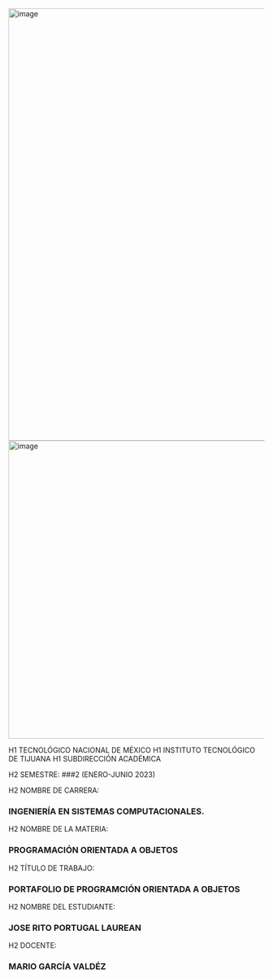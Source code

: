 <img width="850" alt="image" src="https://user-images.githubusercontent.com/126290786/225111924-642d5f1b-6e06-4821-aa04-70fb4d7df32e.png">

<img width="586" alt="image" src="https://user-images.githubusercontent.com/126290786/225111896-3db310e9-6d2c-4b05-aa6e-e72f96e7d205.png">

H1 TECNOLÓGICO NACIONAL DE MÉXICO
H1 INSTITUTO TECNOLÓGICO DE TIJUANA
H1 SUBDIRECCIÓN ACADÉMICA

H2 SEMESTRE:
###2 (ENERO-JUNIO 2023)

H2 NOMBRE DE CARRERA:
### INGENIERÍA EN SISTEMAS COMPUTACIONALES.

H2 NOMBRE DE LA MATERIA:
### PROGRAMACIÓN ORIENTADA A OBJETOS

H2 TÍTULO DE TRABAJO:
### PORTAFOLIO DE PROGRAMCIÓN ORIENTADA A OBJETOS

H2 NOMBRE DEL ESTUDIANTE:
### JOSE RITO PORTUGAL LAUREAN

H2 DOCENTE:
### MARIO GARCÍA VALDÉZ
